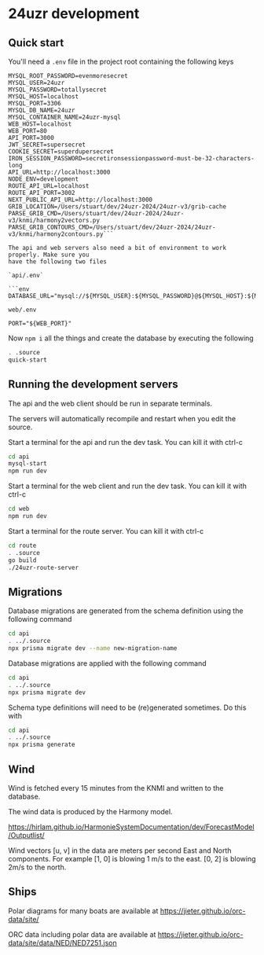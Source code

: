 # 24uzr development

## Quick start

You'll need a `.env` file in the project root containing the following keys

````env
MYSQL_ROOT_PASSWORD=evenmoresecret
MYSQL_USER=24uzr
MYSQL_PASSWORD=totallysecret
MYSQL_HOST=localhost
MYSQL_PORT=3306
MYSQL_DB_NAME=24uzr
MYSQL_CONTAINER_NAME=24uzr-mysql
WEB_HOST=localhost
WEB_PORT=80
API_PORT=3000
JWT_SECRET=supersecret
COOKIE_SECRET=superdupersecret
IRON_SESSION_PASSWORD=secretironsessionpassword-must-be-32-characters-long
API_URL=http://localhost:3000
NODE_ENV=development
ROUTE_API_URL=localhost
ROUTE_API_PORT=3002
NEXT_PUBLIC_API_URL=http://localhost:3000
GRIB_LOCATION=/Users/stuart/dev/24uzr-2024/24uzr-v3/grib-cache
PARSE_GRIB_CMD=/Users/stuart/dev/24uzr-2024/24uzr-v3/knmi/harmony2vectors.py
PARSE_GRIB_CONTOURS_CMD=/Users/stuart/dev/24uzr-2024/24uzr-v3/knmi/harmony2contours.py```

The api and web servers also need a bit of environment to work properly. Make sure you
have the following two files

`api/.env`

```env
DATABASE_URL="mysql://${MYSQL_USER}:${MYSQL_PASSWORD}@${MYSQL_HOST}:${MYSQL_PORT}/${MYSQL_DB_NAME}"
````

`web/.env`

```env
PORT="${WEB_PORT}"
```

Now `npm i` all the things and create the database by executing the following

```bash
. .source
quick-start
```

## Running the development servers

The api and the web client should be run in separate terminals.

The servers will automatically recompile and restart when you edit the source.

Start a terminal for the api and run the dev task. You can kill it with ctrl-c

```bash
cd api
mysql-start
npm run dev
```

Start a terminal for the web client and run the dev task. You can kill it with ctrl-c

```bash
cd web
npm run dev
```

Start a terminal for the route server. You can kill it with ctrl-c

```bash
cd route
. .source
go build
./24uzr-route-server
```

## Migrations

Database migrations are generated from the schema definition using the following command

```bash
cd api
. ../.source
npx prisma migrate dev --name new-migration-name
```

Database migrations are applied with the following command

```bash
cd api
. ../.source
npx prisma migrate dev
```

Schema type definitions will need to be (re)generated sometimes. Do this with

```bash
cd api
. ../.source
npx prisma generate
```

## Wind

Wind is fetched every 15 minutes from the KNMI and written to the database.

The wind data is produced by the Harmony model.

https://hirlam.github.io/HarmonieSystemDocumentation/dev/ForecastModel/Outputlist/

Wind vectors [u, v] in the data are meters per second East and North components. For example [1, 0] is
blowing 1 m/s to the east. [0, 2] is blowing 2m/s to the north.

## Ships

Polar diagrams for many boats are available at https://jieter.github.io/orc-data/site/

ORC data including polar data are available at https://jieter.github.io/orc-data/site/data/NED/NED7251.json
